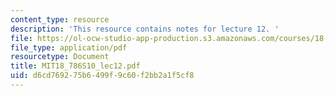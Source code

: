 ```yaml
---
content_type: resource
description: 'This resource contains notes for lecture 12. '
file: https://ol-ocw-studio-app-production.s3.amazonaws.com/courses/18-786-topics-in-algebraic-number-theory-spring-2010/d6cd769275b6499f9c60f2bb2a1f5cf8_MIT18_786S10_lec12.pdf
file_type: application/pdf
resourcetype: Document
title: MIT18_786S10_lec12.pdf
uid: d6cd7692-75b6-499f-9c60-f2bb2a1f5cf8
---
```


